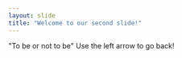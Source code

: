 ```yaml
---
layout: slide
title: "Welcome to our second slide!"
---
```

"To be or not to be"
Use the left arrow to go back!
